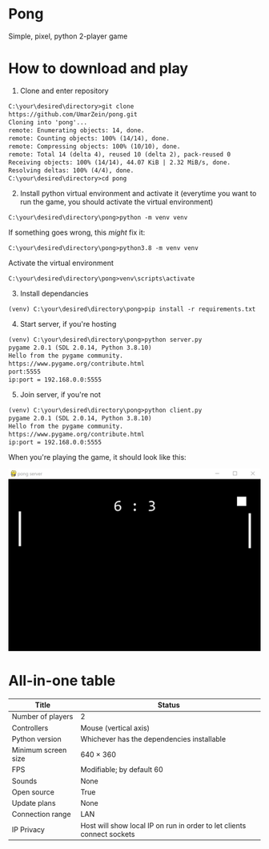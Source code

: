 # **Pong**
Simple, pixel, python 2-player game
# How to download and play
1. Clone and enter repository
```
C:\your\desired\directory>git clone https://github.com/UmarZein/pong.git
Cloning into 'pong'...
remote: Enumerating objects: 14, done.
remote: Counting objects: 100% (14/14), done.
remote: Compressing objects: 100% (10/10), done.
remote: Total 14 (delta 4), reused 10 (delta 2), pack-reused 0
Receiving objects: 100% (14/14), 44.07 KiB | 2.32 MiB/s, done.
Resolving deltas: 100% (4/4), done.
C:\your\desired\directory>cd pong
```
2. Install python virtual environment and activate it (everytime you want to run the game, you should activate the virtual environment)
```
C:\your\desired\directory\pong>python -m venv venv
```
If something goes wrong, this *might* fix it:
```
C:\your\desired\directory\pong>python3.8 -m venv venv
```
Activate the virtual environment
```
C:\your\desired\directory\pong>venv\scripts\activate
```
3. Install dependancies
```
(venv) C:\your\desired\directory\pong>pip install -r requirements.txt
```
4. Start server, if you're hosting
```
(venv) C:\your\desired\directory\pong>python server.py
pygame 2.0.1 (SDL 2.0.14, Python 3.8.10)
Hello from the pygame community. https://www.pygame.org/contribute.html
port:5555
ip:port = 192.168.0.0:5555
```
5. Join server, if you're not
```
(venv) C:\your\desired\directory\pong>python client.py
pygame 2.0.1 (SDL 2.0.14, Python 3.8.10)
Hello from the pygame community. https://www.pygame.org/contribute.html
ip:port = 192.168.0.0:5555
```
When you're playing the game, it should look like this:

!["game screenshot"](game_screenshot.jpeg)

# All-in-one table
| Title | Status | 
| - | - | 
| Number of players | 2 |
| Controllers | Mouse (vertical axis) |
| Python version | Whichever has the dependencies installable | 
| Minimum screen size | 640 × 360 |
| FPS | Modifiable; by default 60 |
| Sounds | None | 
| Open source | True |
| Update plans | None |
| Connection range | LAN |
| IP Privacy | Host will show local IP on run in order to let clients connect sockets |

